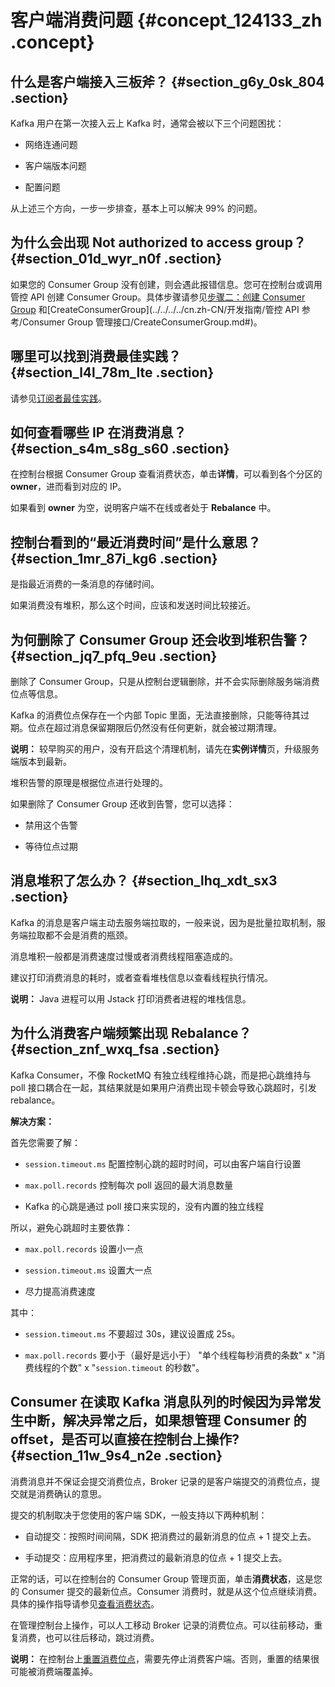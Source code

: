 # 客户端消费问题 {#concept_124133_zh .concept}

## 什么是客户端接入三板斧？ {#section_g6y_0sk_804 .section}

Kafka 用户在第一次接入云上 Kafka 时，通常会被以下三个问题困扰：

-   网络连通问题

-   客户端版本问题

-   配置问题


从上述三个方向，一步一步排查，基本上可以解决 99% 的问题。

## 为什么会出现 Not authorized to access group？ {#section_01d_wyr_n0f .section}

如果您的 Consumer Group 没有创建，则会遇此报错信息。您可在控制台或调用管控 API 创建 Consumer Group。具体步骤请参见[步骤二：创建 Consumer Group](../../../../cn.zh-CN/快速入门/步骤三：创建资源.md#section_sf8_uej_28w) 和[CreateConsumerGroup](../../../../cn.zh-CN/开发指南/管控 API 参考/Consumer Group 管理接口/CreateConsumerGroup.md#)。

## 哪里可以找到消费最佳实践？ {#section_l4l_78m_lte .section}

请参见[订阅者最佳实践](../../../../cn.zh-CN/最佳实践/订阅者最佳实践.md#)。

## 如何查看哪些 IP 在消费消息？ {#section_s4m_s8g_s60 .section}

在控制台根据 Consumer Group 查看消费状态，单击**详情**，可以看到各个分区的 **owner**，进而看到对应的 IP。

如果看到 **owner** 为空，说明客户端不在线或者处于 **Rebalance** 中。

## 控制台看到的“最近消费时间”是什么意思？ {#section_1mr_87i_kg6 .section}

是指最近消费的一条消息的存储时间。

如果消费没有堆积，那么这个时间，应该和发送时间比较接近。

## 为何删除了 Consumer Group 还会收到堆积告警？ {#section_jq7_pfq_9eu .section}

删除了 Consumer Group，只是从控制台逻辑删除，并不会实际删除服务端消费位点等信息。

Kafka 的消费位点保存在一个内部 Topic 里面，无法直接删除，只能等待其过期。位点在超过消息保留期限后仍然没有任何更新，就会被过期清理。

**说明：** 较早购买的用户，没有开启这个清理机制，请先在**实例详情**页，升级服务端版本到最新。

堆积告警的原理是根据位点进行处理的。

如果删除了 Consumer Group 还收到告警，您可以选择：

-   禁用这个告警

-   等待位点过期


## 消息堆积了怎么办？ {#section_lhq_xdt_sx3 .section}

Kafka 的消息是客户端主动去服务端拉取的，一般来说，因为是批量拉取机制，服务端拉取都不会是消费的瓶颈。

消息堆积一般都是消费速度过慢或者消费线程阻塞造成的。

建议打印消费消息的耗时，或者查看堆栈信息以查看线程执行情况。

**说明：** Java 进程可以用 Jstack 打印消费者进程的堆栈信息。

## 为什么消费客户端频繁出现 Rebalance？ {#section_znf_wxq_fsa .section}

Kafka Consumer，不像 RocketMQ 有独立线程维持心跳，而是把心跳维持与 poll 接口耦合在一起，其结果就是如果用户消费出现卡顿会导致心跳超时，引发 rebalance。

**解决方案：**

首先您需要了解：

-   `session.timeout.ms` 配置控制心跳的超时时间，可以由客户端自行设置

-   `max.poll.records` 控制每次 poll 返回的最大消息数量

-   Kafka 的心跳是通过 poll 接口来实现的，没有内置的独立线程


所以，避免心跳超时主要依靠：

-   `max.poll.records` 设置小一点

-   `session.timeout.ms` 设置大一点

-   尽力提高消费速度


其中：

-   `session.timeout.ms` 不要超过 30s，建议设置成 25s。

-   `max.poll.records` 要小于（最好是远小于） "单个线程每秒消费的条数" x "消费线程的个数" x "`session.timeout` 的秒数"。


## Consumer 在读取 Kafka 消息队列的时候因为异常发生中断，解决异常之后，如果想管理 Consumer 的 offset，是否可以直接在控制台上操作? {#section_11w_9s4_n2e .section}

消费消息并不保证会提交消费位点，Broker 记录的是客户端提交的消费位点，提交就是消费确认的意思。

提交的机制取决于您使用的客户端 SDK，一般支持以下两种机制：

-   自动提交：按照时间间隔，SDK 把消费过的最新消息的位点 + 1 提交上去。

-   手动提交：应用程序里，把消费过的最新消息的位点 + 1 提交上去。


正常的话，可以在控制台的 Consumer Group 管理页面，单击**消费状态**，这是您的 Consumer 提交的最新位点。Consumer 消费时，就是从这个位点继续消费。具体的操作指导请参见[查看消费状态](../../../../cn.zh-CN/用户指南/控制台使用指南/查看消费状态.md#)。

在管理控制台上操作，可以人工移动 Broker 记录的消费位点。可以往前移动，重复消费，也可以往后移动，跳过消费。

**说明：** 在控制台上[重置消费位点](../../../../cn.zh-CN/用户指南/控制台使用指南/重置消费位点.md#)，需要先停止消费客户端。否则，重置的结果很可能被消费端覆盖掉。

